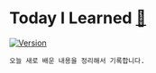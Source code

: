 # Today I Learned [🔗](https://s-organization-263.gitbook.io/til)
[![Version](https://img.shields.io/badge/version-2024.04.20-red.svg)](./CHANGELOG)

```
오늘 새로 배운 내용을 정리해서 기록합니다.
```

